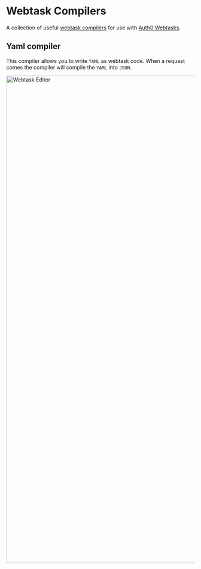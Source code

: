 # Webtask Compilers

A collection of useful [webtask compilers](https://webtask.io/docs/webtask-compilers) for use with [Auth0 Webtasks](https://webtask.io).

## Yaml compiler

This compiler allows you to write `YAML` as webtask code. When a request comes the compiler will compile the `YAML` into `JSON`.

<img width="1302" alt="Webtask Editor" src="https://user-images.githubusercontent.com/302314/30350479-2b576112-97ed-11e7-8cf7-308ebbe69231.png">
